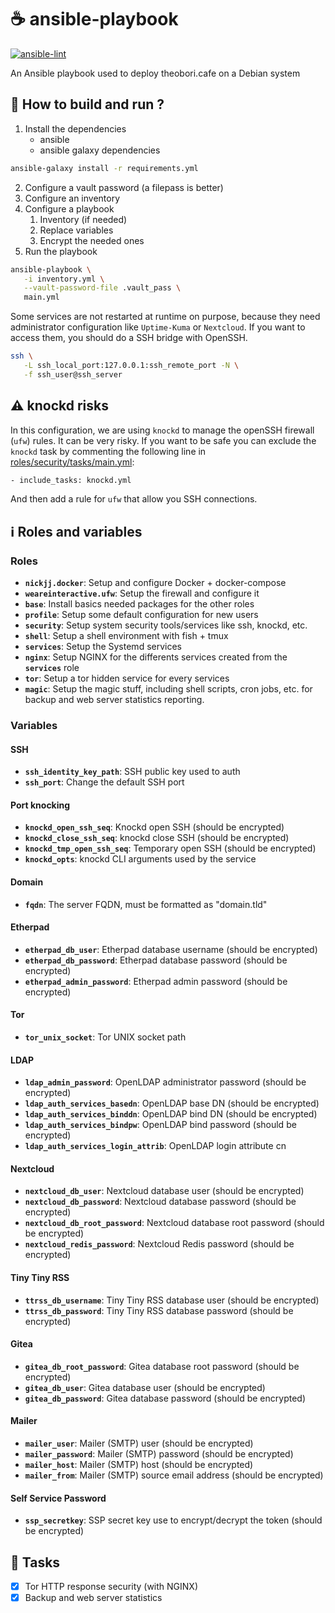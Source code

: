 # ☕ ansible-playbook

[![ansible-lint](https://github.com/theobori/ansible-playbook/actions/workflows/ansible-lint.yml/badge.svg)](https://github.com/theobori/ansible-playbook/actions/workflows/ansible-lint.yml)

An Ansible playbook used to deploy theobori.cafe on a Debian system

## 📖 How to build and run ?

1. Install the dependencies 
   - ansible
   - ansible galaxy dependencies

```sh
ansible-galaxy install -r requirements.yml
```

2. Configure a vault password (a filepass is better)
3. Configure an inventory
4. Configure a playbook
   1. Inventory (if needed)
   2. Replace variables
   3. Encrypt the needed ones
5. Run the playbook

```sh
ansible-playbook \
   -i inventory.yml \
   --vault-password-file .vault_pass \
   main.yml
```

Some services are not restarted at runtime on purpose, because they need administrator configuration like `Uptime-Kuma` or `Nextcloud`. If you want to access them, you should do a SSH bridge with OpenSSH.

```sh
ssh \
   -L ssh_local_port:127.0.0.1:ssh_remote_port -N \
   -f ssh_user@ssh_server
```

## ⚠️ knockd risks

In this configuration, we are using `knockd` to manage the openSSH firewall (`ufw`) rules. It can be very risky. If you want to be safe you can exclude the `knockd` task by commenting the following line in [roles/security/tasks/main.yml](roles/security/tasks/main.yml):

```sh
- include_tasks: knockd.yml
```

And then add a rule for `ufw` that allow you SSH connections.

## ℹ️ Roles and variables

### Roles

- **`nickjj.docker`**: Setup and configure Docker + docker-compose
- **`weareinteractive.ufw`**: Setup the firewall and configure it
- **`base`**: Install basics needed packages for the other roles
- **`profile`**: Setup some default configuration for new users
- **`security`**: Setup system security tools/services like ssh, knockd, etc.
- **`shell`**: Setup a shell environment with fish + tmux
- **`services`**: Setup the Systemd services
- **`nginx`**: Setup NGINX for the differents services created from the **`services`** role
- **`tor`**: Setup a tor hidden service for every services
- **`magic`**: Setup the magic stuff, including shell scripts, cron jobs, etc. for backup and web server statistics reporting.

### Variables

#### SSH
- **`ssh_identity_key_path`**: SSH public key used to auth
- **`ssh_port`**: Change the default SSH port

#### Port knocking
- **`knockd_open_ssh_seq`**: Knockd open SSH (should be encrypted)
- **`knockd_close_ssh_seq`**: knockd close SSH (should be encrypted)
- **`knockd_tmp_open_ssh_seq`**: Temporary open SSH (should be encrypted)
- **`knockd_opts`**: knockd CLI arguments used by the service

#### Domain
- **`fqdn`**: The server FQDN, must be formatted as "domain.tld"

#### Etherpad
- **`etherpad_db_user`**: Etherpad database username (should be encrypted)
- **`etherpad_db_password`**: Etherpad database password (should be encrypted)
- **`etherpad_admin_password`**: Etherpad admin password (should be encrypted)

#### Tor
- **`tor_unix_socket`**: Tor UNIX socket path

#### LDAP
- **`ldap_admin_password`**: OpenLDAP administrator password (should be encrypted)
- **`ldap_auth_services_basedn`**: OpenLDAP base DN (should be encrypted)
- **`ldap_auth_services_binddn`**: OpenLDAP bind DN (should be encrypted)
- **`ldap_auth_services_bindpw`**: OpenLDAP bind password (should be encrypted)
- **`ldap_auth_services_login_attrib`**: OpenLDAP login attribute cn


#### Nextcloud
- **`nextcloud_db_user`**: Nextcloud database user (should be encrypted)
- **`nextcloud_db_password`**: Nextcloud database password (should be encrypted)
- **`nextcloud_db_root_password`**: Nextcloud database root password (should be encrypted)
- **`nextcloud_redis_password`**: Nextcloud Redis password (should be encrypted)

#### Tiny Tiny RSS
- **`ttrss_db_username`**: Tiny Tiny RSS database user (should be encrypted)
- **`ttrss_db_password`**: Tiny Tiny RSS database password (should be encrypted)

#### Gitea
- **`gitea_db_root_password`**: Gitea database root password (should be encrypted)
- **`gitea_db_user`**: Gitea database user (should be encrypted)
- **`gitea_db_password`**: Gitea database password (should be encrypted)
  
#### Mailer
- **`mailer_user`**: Mailer (SMTP) user (should be encrypted)
- **`mailer_password`**: Mailer (SMTP) password (should be encrypted)
- **`mailer_host`**: Mailer (SMTP) host (should be encrypted)
- **`mailer_from`**: Mailer (SMTP) source email address (should be encrypted)

#### Self Service Password
- **`ssp_secretkey`**: SSP secret key use to encrypt/decrypt the token (should be encrypted)

## 🎉 Tasks
- [x] Tor HTTP response security (with NGINX)
- [x] Backup and web server statistics
